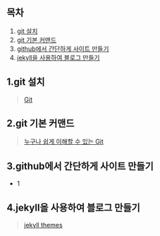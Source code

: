 ## 목차

1. [git 설치](#1.git-설치)
1. [git 기본 커맨드](#2.git-기본-커맨드)
1. [github에서 간단하게 사이트 만들기](#3.github에서-간단하게-사이트-만들기)
1. [jekyll을 사용하여 블로그 만들기](#4.jekyll을-사용하여-블로그-만들기)

## 1.git 설치

> [Git](https://git-scm.com/)

## 2.git 기본 커맨드

> [누구나 쉽게 이해할 수 있는 Git](https://backlog.com/git-tutorial/kr/)

## 3.github에서 간단하게 사이트 만들기

- 1

## 4.jekyll을 사용하여 블로그 만들기

> [jekyll themes](http://jekyllthemes.org/)

